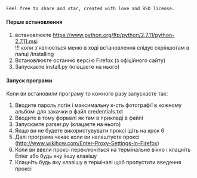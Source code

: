 `Feel free to share and star, created with love and BSD license.`

#### Перше встановлення  

1. встановлюєте https://www.python.org/ftp/python/2.7.11/python-2.7.11.msi  
!!! коли з'явлюється меню в ході встановлення слідує скріншотам в папці /installing  
2. Встановлюєте останню версію Firefox (з офіційного сайту)  
3. Запускаєте install.py (клацаєте на нього)  


#### Запуск програми  
Коли ви встановили програму то кожного разу запускаєте так:  
1. Вводите пароль логін і максимальну к-сть фотографії в кожному альбомі для закачки в файл credentials.txt  
2. Вводите в тому форматі як там в прикладі в файлі  
3. Запускаєте parser.py (клацаєте на нього) 
4. Якщо ви не будете використувувати проксі ідіть на крок 6  
5. Далі програма чекає коли ви налаштуєте проксі (http://www.wikihow.com/Enter-Proxy-Settings-in-Firefox)  
6. Коли ви ввели проксі переключіться на термінальне вікно і клацніть Enter або будь яку іншу клавішу  
7. Клацніть будь яку клавішу в терміналі щоб пропустити введення проксі  
